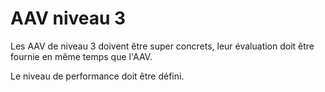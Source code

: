 
# AAV niveau 3 

Les AAV de niveau 3 doivent être super concrets, leur évaluation doit être fournie en même temps que l'AAV.

Le niveau de performance doit être défini.
